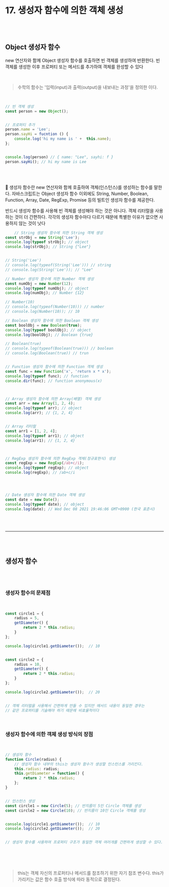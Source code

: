 # 17. 생성자 함수에 의한 객체 생성 

<br>
<br>


## Object 생성자 함수

new 연산자와 함께 Object 생성자 함수를 호출하면 빈 객체를 생성하여 반환한다. 빈 객체를 생성한 이후 프로퍼티 또는 메서드를 추가하여 객체를 완성할 수 있다

<br>

 > 수학의 함수는 '입력(input)과 출력(output)을 내보내는 과정'을 정의한 이다.

<br>

```javascript
// 빈 객체 생성
const person = new Object();


// 프로퍼티 추가
person.name = 'Lee';
person.sayHi = fucntion () {
	console.log('hi my name is ' +  this.name);
};


console.log(person) // { name: "Lee", sayhi: f }
person.sayHi(); // hi my name is Lee

```

<br>
<br>

📌  생성자 함수란 new 연산자와 함께 호출하여 객체(인스턴스)를 생성하는 함수를 말한다. 자바스크립트는 Object 생성자 함수 이외에도 String, Number, Boolean, Function, Array, Date, RegExp, Promise 등의 빌트인 생성자 함수를 제공한다.

반드시 생성자 함수를 사용해 빈 객체를 생성해야 하는 것은 아니다. 객체 리터럴을 사용하는 것이 더 간편하다.  각각의 생성자 함수마다 다르기 때문에 특별한 이유가 없으면 사용하지  않는 것이 낫다


```javascript
    // String 생성자 함수에 의한 String 객체 생성
const strObj = new String('Lee');
console.log(typeof strObj); // object
console.log(strObj); // String {"Lee"}


// String('Lee')
// console.log(typeof(String('Lee'))) // string
// console.log(String('Lee')); // "Lee"

// Number 생성자 함수에 의한 Number 객체 생성
const numObj = new Number(12);
console.log(typeof numObj); // object
console.log(numObj); // Number {12}

// Number(10)
// console.log(typeof(Number(10))) // number
// console.log(Number(10)); // 10

// Boolean 생성자 함수에 의한 Boolean 객체 생성
const boolObj = new Boolean(true);
console.log(typeof boolObj); // object
console.log(boolObj); // Boolean {true}

// Boolean(true)
// console.log(typeof(Boolean(true))) // boolean
// console.log(Boolean(true)) // trun


// Function 생성자 함수에 의한 Function 객체 생성
const func = new Function('x', 'return x * x');
console.log(typeof func); // function
console.dir(func); // function anonymous(x)



// Array 생성자 함수에 의한 Array(배열) 객체 생성
const arr = new Array(1, 2, 4);
console.log(typeof arr); // object
console.log(arr); // {1, 2, 4}


// Array 리터럴
const arr1 = [1, 2, 4];
console.log(typeof arr1); // object
console.log(arr1); // {1, 2, 4}



// RegExp 생성자 함수에 의한 RegExp 객체(정규표현식) 생성 
const regExp = new RegExp(/ab+c/i);
console.log(typeof regExp); // object
console.log(regExp); // /ab+c/i




// Date 생성자 함수에 의한 Date 객체 생성 
const date = new Date();
console.log(typeof date); // object
console.log(date); // Wed Dec 08 2021 19:46:06 GMT+0900 (한국 표준시)

```
<br>
<br>

***

<br>
<br>

## 생성자 함수

<br>
<br>

### 생성자 함수의 문제점 

<br>

```javascript
const circle1 = {
	radius = 5,
	getDiameter() {
		return 2 * this.radius;
	}
};

console.log(circle1.getDiameter());  // 10


const circle2 = {
	radius = 10,
	getDiameter() {
		return 2 * this.radius;
	}
};

console.log(circle2.getDiameter());  // 20


// 객체 리터럴을 사용해서 간편하게 만들 수 있지만 메서드 내용이 동일한 경우는
// 같은 프로퍼티를 기술해야 하기 때문에 비효율적이다
```

<br>

### 생성자 함수에 의한 객체 생성 방식의 장점

<br>

```javascript
// 생성자 함수
function Circle(radius) {
	// 생성자 함수 내부의 this는 생성자 함수가 생성할 인스턴스를 가리킨다.
	this.radius: radius;
	this.getDiameter = function() {
		return 2 * this.radius;
	};
}


// 인스턴스 생성
const circle1 = new Circle(5); // 반지름이 5인 Circle 객체를 생성
const circle2 = new Circle(10); // 반지름이 10인 Circle 객체를 생성


console.log(circle1.getDiameter());  // 10
console.log(circle2.getDiameter());  // 20


// 생성자 함수를 사용하여 프로퍼티 구조가 동일한 객체 여러개를 간편하게 생성할 수 있다.

```

<br>
<br>
<br>


> this는 객체 자신의 프로퍼티나 메서드를 참조하기 위한 자기 참조 변수다. this가 가리키는 값은 함수 호출 방식에 따라 동적으로 결정된다.
